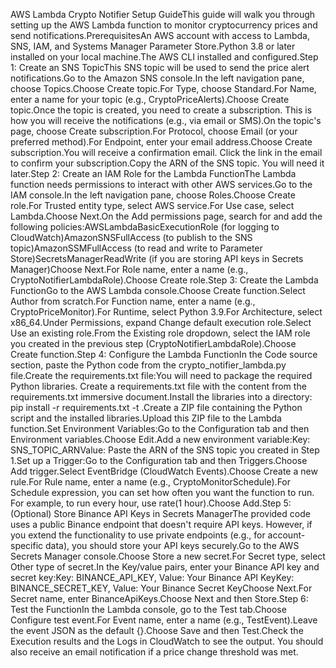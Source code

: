 AWS Lambda Crypto Notifier Setup GuideThis guide will walk you through setting up the AWS Lambda function to monitor cryptocurrency prices and send notifications.PrerequisitesAn AWS account with access to Lambda, SNS, IAM, and Systems Manager Parameter Store.Python 3.8 or later installed on your local machine.The AWS CLI installed and configured.Step 1: Create an SNS TopicThis SNS topic will be used to send the price alert notifications.Go to the Amazon SNS console.In the left navigation pane, choose Topics.Choose Create topic.For Type, choose Standard.For Name, enter a name for your topic (e.g., CryptoPriceAlerts).Choose Create topic.Once the topic is created, you need to create a subscription. This is how you will receive the notifications (e.g., via email or SMS).On the topic's page, choose Create subscription.For Protocol, choose Email (or your preferred method).For Endpoint, enter your email address.Choose Create subscription.You will receive a confirmation email. Click the link in the email to confirm your subscription.Copy the ARN of the SNS topic. You will need it later.Step 2: Create an IAM Role for the Lambda FunctionThe Lambda function needs permissions to interact with other AWS services.Go to the IAM console.In the left navigation pane, choose Roles.Choose Create role.For Trusted entity type, select AWS service.For Use case, select Lambda.Choose Next.On the Add permissions page, search for and add the following policies:AWSLambdaBasicExecutionRole (for logging to CloudWatch)AmazonSNSFullAccess (to publish to the SNS topic)AmazonSSMFullAccess (to read and write to Parameter Store)SecretsManagerReadWrite (if you are storing API keys in Secrets Manager)Choose Next.For Role name, enter a name (e.g., CryptoNotifierLambdaRole).Choose Create role.Step 3: Create the Lambda FunctionGo to the AWS Lambda console.Choose Create function.Select Author from scratch.For Function name, enter a name (e.g., CryptoPriceMonitor).For Runtime, select Python 3.9.For Architecture, select x86_64.Under Permissions, expand Change default execution role.Select Use an existing role.From the Existing role dropdown, select the IAM role you created in the previous step (CryptoNotifierLambdaRole).Choose Create function.Step 4: Configure the Lambda FunctionIn the Code source section, paste the Python code from the crypto_notifier_lambda.py file.Create the requirements.txt file:You will need to package the required Python libraries. Create a requirements.txt file with the content from the requirements.txt immersive document.Install the libraries into a directory: pip install -r requirements.txt -t .Create a ZIP file containing the Python script and the installed libraries.Upload this ZIP file to the Lambda function.Set Environment Variables:Go to the Configuration tab and then Environment variables.Choose Edit.Add a new environment variable:Key: SNS_TOPIC_ARNValue: Paste the ARN of the SNS topic you created in Step 1.Set up a Trigger:Go to the Configuration tab and then Triggers.Choose Add trigger.Select EventBridge (CloudWatch Events).Choose Create a new rule.For Rule name, enter a name (e.g., CryptoMonitorSchedule).For Schedule expression, you can set how often you want the function to run. For example, to run every hour, use rate(1 hour).Choose Add.Step 5: (Optional) Store Binance API Keys in Secrets ManagerThe provided code uses a public Binance endpoint that doesn't require API keys. However, if you extend the functionality to use private endpoints (e.g., for account-specific data), you should store your API keys securely.Go to the AWS Secrets Manager console.Choose Store a new secret.For Secret type, select Other type of secret.In the Key/value pairs, enter your Binance API key and secret key:Key: BINANCE_API_KEY, Value: Your Binance API KeyKey: BINANCE_SECRET_KEY, Value: Your Binance Secret KeyChoose Next.For Secret name, enter BinanceApiKeys.Choose Next and then Store.Step 6: Test the FunctionIn the Lambda console, go to the Test tab.Choose Configure test event.For Event name, enter a name (e.g., TestEvent).Leave the event JSON as the default {}.Choose Save and then Test.Check the Execution results and the Logs in CloudWatch to see the output. You should also receive an email notification if a price change threshold was met.
